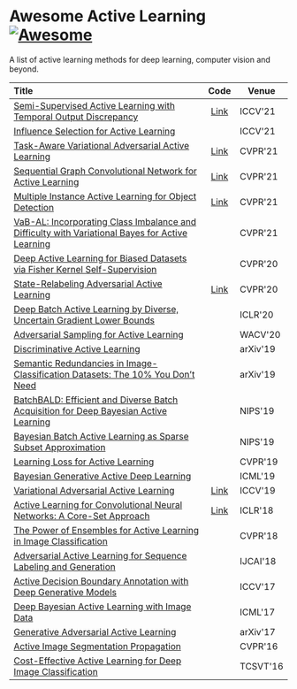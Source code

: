 # Awesome Active Learning [![Awesome](https://awesome.re/badge.svg)](https://awesome.re)
A list of active learning methods for deep learning, computer vision and beyond.


|  Title  | Code | Venue |
|:--------|:--------:|---------|
| [Semi-Supervised Active Learning with Temporal Output Discrepancy](https://arxiv.org/abs/2107.14153) | [Link](https://github.com/siyuhuang/TOD) | ICCV'21 |
|[Influence Selection for Active Learning](https://arxiv.org/pdf/2108.09331.pdf)||ICCV'21|
|[Task-Aware Variational Adversarial Active Learning](https://openaccess.thecvf.com/content/CVPR2021/papers/Kim_Task-Aware_Variational_Adversarial_Active_Learning_CVPR_2021_paper.pdf)|[Link](https://github.com/cubeyoung/TA-VAAL)|CVPR'21|
|[Sequential Graph Convolutional Network for Active Learning](https://openaccess.thecvf.com/content/CVPR2021/papers/Caramalau_Sequential_Graph_Convolutional_Network_for_Active_Learning_CVPR_2021_paper.pdf)|[Link](https://github.com/razvancaramalau/Sequential-GCN-for-Active-Learning)|CVPR'21|
|[Multiple Instance Active Learning for Object Detection](https://openaccess.thecvf.com/content/CVPR2021/papers/Yuan_Multiple_Instance_Active_Learning_for_Object_Detection_CVPR_2021_paper.pdf)|[Link](https://github.com/yuantn/MI-AOD)|CVPR'21|
|[VaB-AL: Incorporating Class Imbalance and Difficulty with Variational Bayes for Active Learning](https://openaccess.thecvf.com/content/CVPR2021/papers/Choi_VaB-AL_Incorporating_Class_Imbalance_and_Difficulty_With_Variational_Bayes_for_CVPR_2021_paper.pdf)| | CVPR'21|
|[Deep Active Learning for Biased Datasets via Fisher Kernel Self-Supervision](http://openaccess.thecvf.com/content_CVPR_2020/papers/Gudovskiy_Deep_Active_Learning_for_Biased_Datasets_via_Fisher_Kernel_Self-Supervision_CVPR_2020_paper.pdf)||CVPR'20|
|[State-Relabeling Adversarial Active Learning](http://openaccess.thecvf.com/content_CVPR_2020/papers/Zhang_State-Relabeling_Adversarial_Active_Learning_CVPR_2020_paper.pdf)|[Link](https://github.com/Beichen1996/SRAAL)|CVPR'20|
|[Deep Batch Active Learning by Diverse, Uncertain Gradient Lower Bounds](https://openreview.net/pdf?id=ryghZJBKPS) |  | ICLR'20 |
|[Adversarial Sampling for Active Learning](https://arxiv.org/abs/1808.06671) |  | WACV'20 |
|[Discriminative Active Learning](https://arxiv.org/pdf/1907.06347.pdf)|  | arXiv'19 |
|[Semantic Redundancies in Image-Classification Datasets: The 10% You Don’t Need](https://arxiv.org/pdf/1901.11409.pdf)|  | arXiv'19 |
|[BatchBALD: Efficient and Diverse Batch Acquisition for Deep Bayesian Active Learning](http://papers.nips.cc/paper/8925-batchbald-efficient-and-diverse-batch-acquisition-for-deep-bayesian-active-learning.pdf) | | NIPS'19|
|[Bayesian Batch Active Learning as Sparse Subset Approximation](http://papers.nips.cc/paper/8865-bayesian-batch-active-learning-as-sparse-subset-approximation.pdf) |  | NIPS'19 |
| [Learning Loss for Active Learning](http://openaccess.thecvf.com/content_CVPR_2019/papers/Yoo_Learning_Loss_for_Active_Learning_CVPR_2019_paper.pdf) |  | CVPR'19 |
| [Bayesian Generative Active Deep Learning](http://proceedings.mlr.press/v97/tran19a/tran19a.pdf) |  | ICML'19 |
| [Variational Adversarial Active Learning](http://openaccess.thecvf.com/content_ICCV_2019/papers/Sinha_Variational_Adversarial_Active_Learning_ICCV_2019_paper.pdf) | [Link](https://github.com/sinhasam/vaal) | ICCV'19 |
| [Active Learning for Convolutional Neural Networks: A Core-Set Approach](https://openreview.net/pdf?id=H1aIuk-RW) | [Link](https://github.com/ozansener/active_learning_coreset) | ICLR'18|
| [The Power of Ensembles for Active Learning in Image Classification](http://openaccess.thecvf.com/content_cvpr_2018/papers/Beluch_The_Power_of_CVPR_2018_paper.pdf) |  | CVPR'18 |
|[Adversarial Active Learning for Sequence Labeling and Generation](https://www.ijcai.org/proceedings/2018/0558.pdf) |  | IJCAI'18 |
| [Active Decision Boundary Annotation with Deep Generative Models](http://openaccess.thecvf.com/content_ICCV_2017/papers/Huijser_Active_Decision_Boundary_ICCV_2017_paper.pdf) | | ICCV'17|
| [Deep Bayesian Active Learning with Image Data](http://proceedings.mlr.press/v70/gal17a/gal17a.pdf) | | ICML'17|
| [Generative Adversarial Active Learning](https://arxiv.org/pdf/1702.07956.pdf) |  | arXiv'17 |
|[Active Image Segmentation Propagation](http://openaccess.thecvf.com/content_cvpr_2016/papers/Jain_Active_Image_Segmentation_CVPR_2016_paper.pdf)|  | CVPR'16 |
|[Cost-Effective Active Learning for Deep Image Classification](https://arxiv.org/pdf/1701.03551.pdf) |  | TCSVT'16 |
